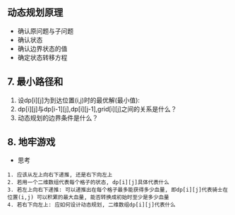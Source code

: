 ## 动态规划原理

* 确认原问题与子问题
* 确认状态
* 确认边界状态的值
* 确定状态转移方程

## 7. 最小路径和

1. 设dp[i][j]为到达位置(i,j)时的最优解(最小值):
2. dp[i][j]与dp[i-1][j],dp[i][j-1],grid[i][j]之间的关系是什么？
3. 动态规划的边界条件是什么？

## 8. 地牢游戏

* 思考

```
1. 应该从左上向右下递推, 还是右下向左上  
2. 若用一个二维数组代表每个格子的状态, dp[i][j]具体代表什么  
3. 若左上向右下递推: 可以递推出在每个格子最多能获得多少血量, 即dp[i][j]代表骑士在位置(i,j) 可以积累的最大血量, 能否转换成初始时至少是多少血量  
4. 若右下向左上: 应如何设计动态规划, 二维数组dp[i][j]代表什么  
```